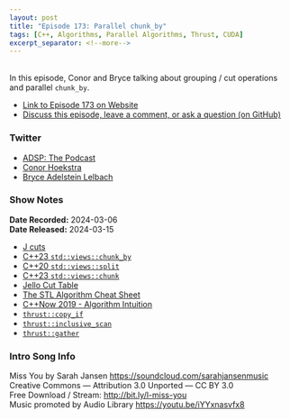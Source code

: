 ```yaml
---
layout: post
title: "Episode 173: Parallel chunk_by"
tags: [C++, Algorithms, Parallel Algorithms, Thrust, CUDA]
excerpt_separator: <!--more-->
---
```


<div id="buzzsprout-player-14695612"></div><script src="https://www.buzzsprout.com/1501960/14695612-episode-173-parallel-chunk_by.js?container_id=buzzsprout-player-14695612&player=small" type="text/javascript" charset="utf-8"></script>

<br>In this episode, Conor and Bryce talking about grouping / cut operations and parallel `chunk_by`.

<!--more-->

* [Link to Episode 173 on Website](https://adspthepodcast.com/2024/03/15/Episode-173.html)
* [Discuss this episode, leave a comment, or ask a question (on GitHub)](https://github.com/codereport/adsp2/discussions/65)

### Twitter
 
* [ADSP: The Podcast](https://twitter.com/adspthepodcast)
* [Conor Hoekstra](https://twitter.com/code_report)
* [Bryce Adelstein Lelbach](https://twitter.com/blelbach)

### Show Notes
 
**Date Recorded:** 2024-03-06 <br>
**Date Released:** 2024-03-15

* [J cuts](https://code.jsoftware.com/wiki/Vocabulary/semidot)
* [C++23 `std::views::chunk_by`](https://en.cppreference.com/w/cpp/ranges/chunk_by_view)
* [C++20 `std::views::split`](https://en.cppreference.com/w/cpp/ranges/split_view)
* [C++23 `std::views::chunk`](https://www.open-std.org/jtc1/sc22/wg21/docs/papers/2021/p2442r1.html#chunk)
* [Jello Cut Table](https://github.com/codereport/jello/blob/main/docs/functions.md#cuts)
* [The STL Algorithm Cheat Sheet](https://github.com/codereport/Algorithms/tree/master/CheatSheet)
* [C++Now 2019 - Algorithm Intuition](https://youtu.be/48gV1SNm3WA)
* [`thrust::copy_if`](https://nvidia.github.io/cccl/thrust/api/groups/group__stream__compaction.html#function-copy-if)
* [`thrust::inclusive_scan`](https://nvidia.github.io/cccl/thrust/api/groups/group__prefixsums.html#function-inclusive-scan)
* [`thrust::gather`](https://nvidia.github.io/cccl/thrust/api/groups/group__gathering.html#functions)

### Intro Song Info
 
Miss You by Sarah Jansen https://soundcloud.com/sarahjansenmusic<br>
Creative Commons — Attribution 3.0 Unported — CC BY 3.0<br>
Free Download / Stream: http://bit.ly/l-miss-you<br>
Music promoted by Audio Library https://youtu.be/iYYxnasvfx8<br>

